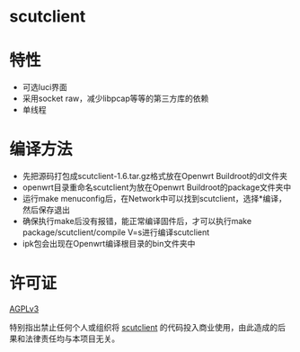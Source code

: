 scutclient
=================

# 特性

* 可选luci界面
* 采用socket raw，减少libpcap等等的第三方库的依赖
* 单线程

# 编译方法

* 先把源码打包成scutclient-1.6.tar.gz格式放在Openwrt Buildroot的dl文件夹
* openwrt目录重命名scutclient为放在Openwrt Buildroot的package文件夹中
* 运行make menuconfig后，在Network中可以找到scutclient，选择*编译，然后保存退出
* 确保执行make后没有报错，能正常编译固件后，才可以执行make package/scutclient/compile V=s进行编译scutclient
* ipk包会出现在Openwrt编译根目录的bin文件夹中

# 许可证

[AGPLv3](https://www.gnu.org/licenses/agpl-3.0.html)

特别指出禁止任何个人或组织将 [scutclient](http://github.com/scutclient/) 的代码投入商业使用，由此造成的后果和法律责任均与本项目无关。 
